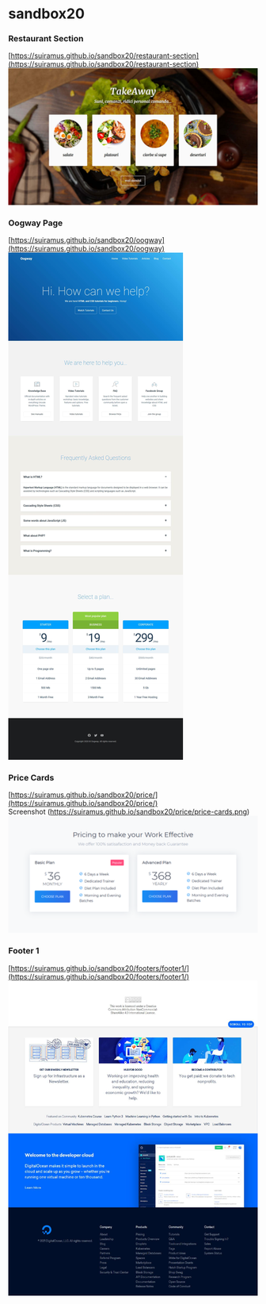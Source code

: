 # sandbox20
 
 ### Restaurant Section
[https://suiramus.github.io/sandbox20/restaurant-section](https://suiramus.github.io/sandbox20/restaurant-section)  
![](restaurant-section/screenshot.jpg)    
   
### Oogway Page
[https://suiramus.github.io/sandbox20/oogway](https://suiramus.github.io/sandbox20/oogway)   
![](oogway/screenshot.jpg)
   
### Price Cards
[https://suiramus.github.io/sandbox20/price/](https://suiramus.github.io/sandbox20/price/)   
Screenshot (https://suiramus.github.io/sandbox20/price/price-cards.png)   
![](price/price-cards.png)   
   

### Footer 1
[https://suiramus.github.io/sandbox20/footers/footer1/](https://suiramus.github.io/sandbox20/footers/footer1/)     
![](footers/footer1/screenshot.jpg)   
